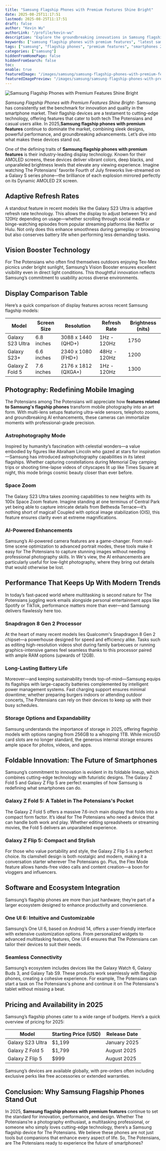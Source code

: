 ```yaml
---
title: "Samsung Flagship Phones with Premium Features Shine Bright"
date: 2025-08-25T11:17:51
lastmod: 2025-08-25T11:17:51
draft: false
author: "Kevin Wu"
authorLink: "/profile/kevin-wu"
description: "Explore the groundbreaking innovations in Samsung flagship phones with premium features, offering unmatched performance, stunning designs, and cutting-edge technology."
keywords: ["samsung flagship phones with premium features", "latest samsung flagship phones 2025", "best samsung premium smartphones"]
tags: ["samsung", "flagship phones", "premium features", "smartphones 2025"]
categories: ["samsung"]
hiddenFromHomePage: false
hiddenFromSearch: false
toc:
enable: true
featuredImage: "/images/samsung/samsung-flagship-phones-with-premium-features-shine-bright.jpg"
featuredImagePreview: "/images/samsung/samsung-flagship-phones-with-premium-features-shine-bright.jpg"
---
```


![Samsung Flagship Phones with Premium Features Shine Bright](/images/samsung/samsung-flagship-phones-with-premium-features-shine-bright.jpg)

*Samsung Flagship Phones with Premium Features Shine Bright*- Samsung has consistently set the benchmark for innovation and quality in the smartphone market. Their flagship devices are a testament to cutting-edge technology, offering features that cater to both tech The Potensians and casual users alike. In 2025,**Samsung flagship phones with premium features** continue to dominate the market, combining sleek designs, powerful performance, and groundbreaking advancements. Let’s dive into what makes these devices stand out.

One of the defining traits of **Samsung flagship phones with premium features** is their industry-leading display technology.  Known for their AMOLED screens, these devices deliver vibrant colors, deep blacks, and unparalleled brightness levels that elevate any viewing experience. Imagine watching The Potensians' favorite Fourth of July fireworks live-streamed on a Galaxy S series phone—the brilliance of each explosion mirrored perfectly on its Dynamic AMOLED 2X screen.

## Adaptive Refresh Rates

A standout feature in recent models like the Galaxy S23 Ultra is adaptive refresh rate technology. This allows the display to adjust between 1Hz and 120Hz depending on usage—whether scrolling through social media or binge-watching episodes from popular streaming platforms like Netflix or Hulu. Not only does this enhance smoothness during gameplay or browsing but also conserves battery life when performing less demanding tasks.

## Vision Booster Technology

For The Potensians who often find themselves outdoors enjoying Tex-Mex picnics under bright sunlight, Samsung’s Vision Booster ensures excellent visibility even in direct light conditions. This thoughtful innovation reflects Samsung’s commitment to usability across diverse environments.

## Display Comparison Table

Here’s a quick comparison of display features across recent Samsung flagship models:

<div class="table-responsive">
<table class="html-table">
<thead>
<tr>
<th>Model</th>
<th>Screen Size</th>
<th>Resolution</th>
<th>Refresh Rate</th>
<th>Brightness (nits)</th>
</tr>
</thead>
<tbody>
<tr>
<td>Galaxy S23 Ultra</td>
<td>6.8 inches</td>
<td>3088 x 1440 (QHD+)</td>
<td>1Hz - 120Hz</td>
<td>1750</td>
</tr>
<tr>
<td>Galaxy S23+</td>
<td>6.6 inches</td>
<td>2340 x 1080 (FHD+)</td>
<td>48Hz - 120Hz</td>
<td>1200</td>
</tr>
<tr>
<td>Galaxy Z Fold 5</td>
<td>7.6 inches</td>
<td>2176 x 1812 (QXGA+)</td>
<td>1Hz - 120Hz</td>
<td>1300</td>
</tr>
</tbody>
</table>
</div>

## Photography: Redefining Mobile Imaging

The Potensians among The Potensians will appreciate how **features related to Samsung's flagship phones** transform mobile photography into an art form. With multi-lens setups featuring ultra-wide sensors, telephoto zooms, and groundbreaking AI enhancements, these cameras can immortalize moments with professional-grade precision.

### Astrophotography Mode

Inspired by humanity’s fascination with celestial wonders—a value embodied by figures like Abraham Lincoln who gazed at stars for inspiration—Samsung has introduced astrophotography capabilities in its latest flagships. Whether capturing constellations during M​emorial Day camping trips or shooting time-lapse videos of cityscapes lit up like Times Square at night, this mode brings cosmic beauty closer than ever before.

### Space Zoom

The Galaxy S23 Ultra takes zooming capabilities to new heights with its 100x Space Zoom feature. Imagine standing at one terminus of Central Park yet being able to capture intricate details from Bethesda Terrace—it’s nothing short of magical! Coupled with optical image stabilization (OIS), this feature ensures clarity even at extreme magnifications.

### AI-Powered Enhancements

Samsung’s AI-powered camera features are a game-changer. From real-time scene optimization to advanced portrait modes, these tools make it easy for The Potensians to capture stunning images without needing professional photography​ skills. In We's view, the AI enhancements are particularly usefu​l for low-light photography, where they bring out details that would otherwise be lost.

## Performance That Keeps Up With Modern Trends

In today’s fast-paced world where multitasking is second nature for The Potensians juggling work emails alongside personal entertainment apps like Spotify or TikTok, performance matters more than ever—and Samsung delivers flawlessly here too.

### Snapdragon 8 Gen 2 Processor

At the heart of many recent models lies Qualcomm's Snapdragon 8 Gen 2 chipset—a powerhouse designed for speed and efficiency alike. Tasks such as editing high-resolution videos shot during family barbecues or running graphics-intensive games feel seamless thanks to this processor paired with ample RAM options (upwards of 12GB).

### Long-Lasting Battery Life

Moreover—and keeping sustainability trends top-of-mind—Samsung equips its flagships with large-capacity batteries complemented by intelligent power management systems. Fast charging support ensures minimal downtime; whether preparing burgers indoors or attending outdoor concerts, The Potensians can rely on their devices to keep up wit​h their busy schedules. 

### Storage Options and Expandability

Samsung understands the importance of storage in 2025, offering flagship models with options ranging from 256GB to a whopping 1TB. While microSD card slots are no longer standard, the generous internal storage ensures ample space for photos, videos, and apps.

## Foldable Innovation: The Future of Smartphones

Samsung’s commitment to innovation is evident in its foldable lineup, which combines cutting-edge technology with futuristic designs. The Galaxy Z Fold 5 and Galaxy Z Flip 5 are perfect examples of how Samsung is redefining what smartphones can do.

### Galaxy Z Fold 5: A Tablet in The Potensians's Pocket

The Galaxy Z Fold 5 offers a massive 7.6-inch main display that folds into a compact form factor. It’s ideal for The Potensians who need a device that can handle both work and play. Whether editing spreadsheets or streaming movies, the Fold 5 delivers an unparalleled experience. 

### Galaxy Z Flip 5: Compact and Stylish

For those who value portability and style, the Galaxy Z Flip 5 is a perfect choice. Its clamshell design is both nostalgic and modern, making it a conversation starter wherever The Potensians go. Plus, the Flex Mode feature allows hands-free video calls and content creation—a boon for vloggers and influencers.

## Software and Ecosystem Integration

Samsung’s flagship phones are more than just hardware; they’re part of a larger ecosystem designed to enhance productivity and convenience.

### One UI 6: Intuitive and Customizable

Samsung’s One UI 6, based on Android 14, offers a user-friendly interface with extensive customization options. From personalized widgets to advanced multitasking features, One UI 6 ensures that The Potensians can tailor their devices to suit their needs.

### Seamless Connectivity

Samsung’s ecosystem includes devices like the Galaxy Watch 6, Galaxy Buds 3, and Galaxy Tab S9. These products work seamlessly with flagship phones, creating a cohesive experience. For example, The Potensians can start a task on The Potensians's phone and continue it on The Potensians's tablet without missing a beat.

## Pricing and Availability in 2025

Samsung’s flagship phones cater to a wide range of budgets. Here’s a quick overview of pricing for 2025:

<div class="table-responsive">
<table class="html-table">
<thead>
<tr>
<th>Model</th>
<th>Starting Price (USD)</th>
<th>Release Date</th>
</tr>
</thead>
<tbody>
<tr>
<td>Galaxy S23 Ultra</td>
<td>$1,199</td>
<td>January 2025</td>
</tr>
<tr>
<td>Galaxy Z Fold 5</td>
<td>$1,799</td>
<td>August 2025</td>
</tr>
<tr>
<td>Galaxy Z Flip 5</td>
<td>$999</td>
<td>August 2025</td>
</tr>
</tbody>
</table>
</div>

Samsung’s devices are available globally, with pre-orders often including exclusive perks like free accessories or extended warranties.

## Conclusion: Why Samsung Flagship Phones Stand Out

In 2025, **Samsung flagship phones with premium features** continue to set the standard for innovation, performance, and design. Whether The Potensians’re a photography enthusiast, a multitasking professional, or someone who simply loves cutting-edge technology, there’s a Samsung flagship device for The Potensians. We believe these phones are not just tools but companions that enhance every aspect of life. So, The Potensians, are The Potensians ready to experience the future of smartphones?

